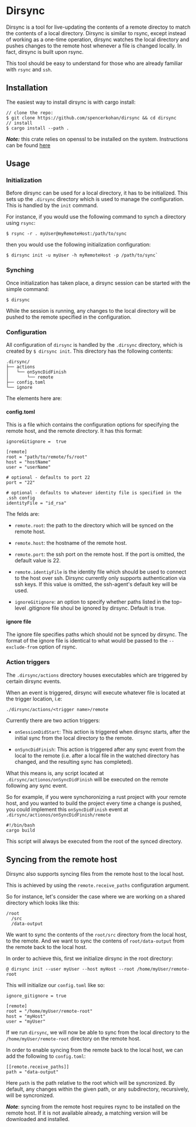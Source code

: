 # Dirsync

Dirsync is a tool for live-updating the contents of a remote directoy to match the contents of a local directory.  Dirsync is similar to rsync, except instead of working as a one-time operation, dirsync watches the local directory and pushes changes to the remote host whenever a file is changed locally.  In fact, dirsync is built upon rsync.

This tool should be easy to understand for those who are already familiar with `rsync` and `ssh`.

## Installation

The easiest way to install dirsync is with cargo install:

```
// clone the repo:
$ git clone https://github.com/spencerkohan/dirsync && cd dirsync
// install
$ cargo install --path .
```

***Note:*** this crate relies on openssl to be installed on the system.  Instructions can be found [here](https://docs.rs/openssl/0.10.29/openssl/)

## Usage

### Initialization

Before dirsync can be used for a local directory, it has to be initialized.  This sets up the `.dirsync` directory which is used to manage the configuration.  This is handled by the `init` command.

For instance, if you would use the following command to synch a directory using `rsync`:

```
$ rsync -r . myUser@myRemoteHost:/path/to/sync
```

then you would use the following initialization configuration:

```
$ dirsync init -u myUser -h myRemoteHost -p /path/to/sync`
```

### Synching

Once initialization has taken place, a dirsync session can be started with the simple command:

```
$ dirsync
```

While the session is running, any changes to the local directory will be pushed to the remote specified in the configuration.

### Configuration

All configuration of `dirsync` is handled by the `.dirsync` directory, which is created by `$ dirsync init`.  This directory has the following contents:

```
.dirsync/
├── actions
│   └── onSyncDidFinish
│       └── remote
├── config.toml
└── ignore
```

The elements here are:

#### config.toml

This is a file which contains the configuration options for specifying the remote host, and the remote directory.  It has this format:

```
ignoreGitignore =  true

[remote]
root = "path/to/remote/fs/root"
host = "hostName"
user = "userName"

# optional - defaults to port 22
port = "22"

# optional - defaults to whatever identity file is specified in the .ssh config
identityFile = "id_rsa"
```

The felds are:

- `remote.root`: the path to the directory which will be synced on the remote host.

- `remote.host`: the hostname of the remote host.

- `remote.port`: the ssh port on the remote host.  If the port is omitted, the default value is 22.

- `remote.identiyFile` is the identity file which should be used to connect to the host over ssh.  Dirsync currently only supports authentication via ssh keys.  If this value is omitted, the ssh-agent's default key will be used.

- `ignoreGitignore`: an option to specify whether paths listed in the top-level .gitignore file shoul be ignored by dirsync.  Default is true.

#### ignore file

The ignore file specifies paths which should not be synced by dirsync.  The format of the ignore file is identical to what would be passed to the `--exclude-from` option of rsync.

### Action triggers

The `.dirsync/actions` directory houses executables which are triggered by certain dirsync events.

When an event is triggered, dirsync will execute whatever file is located at the trigger location, i.e:

```
./dirsync/actions/<trigger name>/remote
```

Currently there are two action triggers:

- `onSessionDidStart`:  This action is triggered when dirsync starts, after the initial sync from the local directory to the remote.

- `onSyncDidFinish`:  This action is triggered after any sync event from the local to the remote (i.e. after a local file in the watched directory has changed, and the resulting sync has completed).

What this means is, any script located at `.dirsync/actionos/onSyncDidFinish` will be executed on the remote following any sync event.

So for example, if you were synchoronizing a rust project with your remote host, and you wanted to build the project every time a change is pushed, you could implement this `onSyncDidFinish` event at `.dirsync/actionos/onSyncDidFinish/remote`

```
#!/bin/bash
cargo build
```

This script will always be executed from the root of the synced directory.

## Syncing from the remote host

Dirsync also supports syncing files from the remote host to the local host.

This is achieved by using the `remote.receive_paths` configuration argument.

So for instance, let's consider the case where we are working on a shared directory which looks like this:

```
/root
  /src
  /data-output
```

We want to sync the contents of the `root/src` directory from the local host, to the remote.  And we want to sync the contens of `root/data-output` from the remote back to the local host.

In order to achieve this, first we initialize dirsync in the root directory:

```
@ dirsync init --user myUser --host myHost --root /home/myUser/remote-root
```

This will initialize our `config.toml` like so:

```
ignore_gitignore = true

[remote]
root = "/home/myUser/remote-root"
host = "myHost"
user = "myUser"
```

If we run `dirsync`, we will now be able to sync from the local directory to the `/home/myUser/remote-root` directory on the remote host.

In order to enable syncing from the remote back to the local host, we can add the following to `config.toml`:

```
[[remote.receive_paths]]
path = "data-output"
```

Here `path` is the path relative to the root which will be syncronized.  By default, any changes within the given path, or any subdirectory, recursively, will be syncronized.

***Note***: syncing from the remote host requires rsync to be installed on the remote host.  If it is not available already, a matching version will be downloaded and installed.
